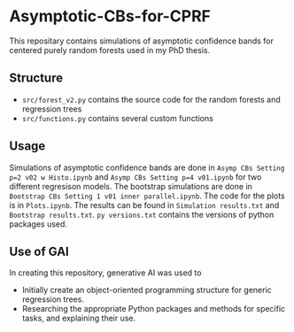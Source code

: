 # Asymptotic-CBs-for-CPRF
This repositary contains simulations of asymptotic confidence bands for centered purely random forests used in my PhD thesis.
## Structure
- `src/forest_v2.py` contains the source code for the random forests and regression trees
- `src/functions.py` contains several custom functions
## Usage
Simulations of asymptotic confidence bands are done in `Asymp CBs Setting p=2 v02 w Histo.ipynb` and `Asymp CBs Setting p=4 v01.ipynb` for two different regresison models. The bootstrap simulations are done in `Bootstrap CBs Setting 1 v01 inner parallel.ipynb`. The code for the plots is in `Plots.ipynb`. The results can be found in `Simulation results.txt` and `Bootstrap results.txt`. `py versions.txt` contains the versions of python packages used. 

## Use of GAI
In creating this repository, generative AI was used to
- Initially create an object-oriented programming structure for generic regression trees.
- Researching the appropriate Python packages and methods for specific tasks, and explaining their use.
